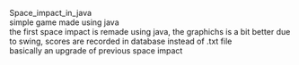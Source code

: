 Space_impact_in_java
<br>
simple game made using java 
<br>
the first space impact is remade using java, the graphichs is a bit better due to swing, scores are recorded in database instead of .txt file
<br>
basically an upgrade of previous space impact
